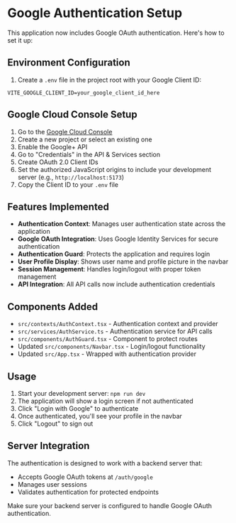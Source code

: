 # Google Authentication Setup

This application now includes Google OAuth authentication. Here's how to set it up:

## Environment Configuration

1. Create a `.env` file in the project root with your Google Client ID:
```
VITE_GOOGLE_CLIENT_ID=your_google_client_id_here
```

## Google Cloud Console Setup

1. Go to the [Google Cloud Console](https://console.cloud.google.com/)
2. Create a new project or select an existing one
3. Enable the Google+ API
4. Go to "Credentials" in the API & Services section
5. Create OAuth 2.0 Client IDs
6. Set the authorized JavaScript origins to include your development server (e.g., `http://localhost:5173`)
7. Copy the Client ID to your `.env` file

## Features Implemented

- **Authentication Context**: Manages user authentication state across the application
- **Google OAuth Integration**: Uses Google Identity Services for secure authentication
- **Authentication Guard**: Protects the application and requires login
- **User Profile Display**: Shows user name and profile picture in the navbar
- **Session Management**: Handles login/logout with proper token management
- **API Integration**: All API calls now include authentication credentials

## Components Added

- `src/contexts/AuthContext.tsx` - Authentication context and provider
- `src/services/AuthService.ts` - Authentication service for API calls
- `src/components/AuthGuard.tsx` - Component to protect routes
- Updated `src/components/Navbar.tsx` - Login/logout functionality
- Updated `src/App.tsx` - Wrapped with authentication provider

## Usage

1. Start your development server: `npm run dev`
2. The application will show a login screen if not authenticated
3. Click "Login with Google" to authenticate
4. Once authenticated, you'll see your profile in the navbar
5. Click "Logout" to sign out

## Server Integration

The authentication is designed to work with a backend server that:
- Accepts Google OAuth tokens at `/auth/google`
- Manages user sessions
- Validates authentication for protected endpoints

Make sure your backend server is configured to handle Google OAuth authentication.
